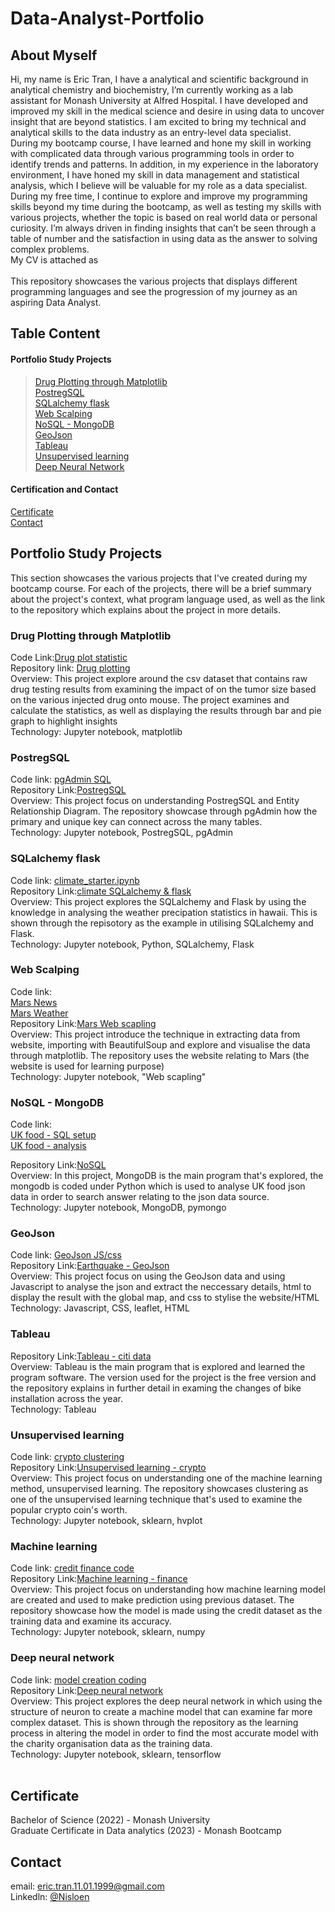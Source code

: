 # Data-Analyst-Portfolio
## About Myself
Hi, my name is Eric Tran, I have a analytical and scientific background in analytical chemistry and biochemistry, I’m currently working as a lab assistant for Monash University at Alfred Hospital. I have developed and improved my skill in the medical science and desire in using data to uncover insight that are beyond statistics. I am excited to bring my technical and analytical skills to the data industry as an entry-level data specialist. <br/>
During my bootcamp course, I have learned and hone my skill in working with complicated data through various programming tools in order to identify trends and patterns. In addition, in my experience in the laboratory environment, I have honed my skill in data management and statistical analysis, which I believe will be valuable for my role as a data specialist. <br/>
During my free time, I continue to explore and improve my programming skills beyond my time during the bootcamp, as well as testing my skills with various projects, whether the topic is based on real world data or personal curiosity. I’m always driven in finding insights that can’t be seen through a table of number and the satisfaction in using data as the answer to solving complex problems. <br/>
My CV is attached as []()<br/>
 <br/>
 This repository showcases the various projects that displays different programming languages and see the progression of my journey as an aspiring Data Analyst.<br/>
## Table Content
#### Portfolio Study Projects <br/>
   > [Drug Plotting through Matplotlib](https://github.com/Nisloen/Data-Analyst-Portfolio/blob/main/README.md#drug-plotting-through-matplotlib)<br/>
   > [PostregSQL](https://github.com/Nisloen/Data-Analyst-Portfolio/blob/main/README.md#postregsql)<br/>
   > [SQLalchemy flask](https://github.com/Nisloen/Data-Analyst-Portfolio/blob/main/README.md#sqlalchemy-flask)<br/>
   > [Web Scalping](https://github.com/Nisloen/Data-Analyst-Portfolio/blob/main/README.md#web-scalping)<br/>
   > [NoSQL - MongoDB](https://github.com/Nisloen/Data-Analyst-Portfolio/blob/main/README.md#nosql---mongodb)<br/>
   > [GeoJson](https://github.com/Nisloen/Data-Analyst-Portfolio/blob/main/README.md#geojson)<br/>
   > [Tableau](https://github.com/Nisloen/Data-Analyst-Portfolio/blob/main/README.md#tableau)<br/>
   > [Unsupervised learning](https://github.com/Nisloen/Data-Analyst-Portfolio/blob/main/README.md#unsupervised-learning)<br/>
   > [Deep Neural Network](https://github.com/Nisloen/Data-Analyst-Portfolio/blob/main/README.md#deep-neural-network)<br/>
   
#### Certification and Contact
[Certificate](https://github.com/Nisloen/Data-Analyst-Portfolio/blob/main/README.md#certificate)<br/>
[Contact](https://github.com/Nisloen/Data-Analyst-Portfolio/blob/main/README.md#contact)<br/>

## Portfolio Study Projects
This section showcases the various projects that I've created during my bootcamp course. For each of the projects, there will be a brief summary about the project's context, what program language used, as well as the link to the repository which explains
about the project in more details.

### Drug Plotting through Matplotlib
Code Link:[Drug plot statistic](https://github.com/Nisloen/Assignment-5-Drug-ploting/blob/main/Assignment_5_statistics_plot.ipynb) <br/>
Repository link: [Drug plotting](https://github.com/Nisloen/Assignment-5-Drug-ploting)<br/>
Overview: This project explore around the csv dataset that contains raw drug testing results from examining the impact of on the tumor size based on the various injected drug onto mouse. The project examines and calculate the statistics, as well as
 displaying the results through bar and pie graph to highlight insights<br/>
Technology: Jupyter notebook, matplotlib 
 <br/>
### PostregSQL
Code link: [pgAdmin SQL](https://github.com/Nisloen/Assignmant-9-PostregSQL/blob/main/WEEK_9_CHALLENGE.sql)<br/>
Repository Link:[PostregSQL](https://github.com/Nisloen/Assignmant-9-PostregSQL) <br/>
Overview: This project focus on understanding PostregSQL and Entity Relationship Diagram. The repository showcase through pgAdmin how the primary and unique key can connect across the many tables.<br/>
Technology: Jupyter notebook, PostregSQL, pgAdmin
 <br/>
### SQLalchemy flask
Code link: [climate_starter.ipynb](https://github.com/Nisloen/Assignment-10-SQLaclchemy_flask/blob/main/climate_starter.ipynb)<br/>
Repository Link:[climate SQLalchemy & flask](https://github.com/Nisloen/Assignmant-9-PostregSQL) <br/>
Overview: This project explores the SQLalchemy and Flask by using the knowledge in analysing the weather precipation statistics in hawaii. This is shown through the repisotory as the example in utilising SQLalchemy and Flask. <br/>
Technology: Jupyter notebook, Python, SQLalchemy, Flask
 <br/>
 ### Web Scalping
Code link: <br/>
[Mars News](https://github.com/Nisloen/Assignment-11-Web-Scalping/blob/main/part_1_mars_news.ipynb)<br/>
[Mars Weather](https://github.com/Nisloen/Assignment-11-Web-Scalping/blob/main/part_2_mars_weather.ipynb)<br/>
Repository Link:[Mars Web scapling](https://github.com/Nisloen/Assignment-11-Web-Scalping) <br/>
Overview: This project introduce the technique in extracting data from website, importing with BeautifulSoup and explore and visualise the data through matplotlib. The repository uses the website relating to Mars (the website
is used for learning purpose)<br/>
Technology: Jupyter notebook, "Web scapling"
 <br/>
 ### NoSQL - MongoDB
Code link: <br/>
[UK food - SQL setup](https://github.com/Nisloen/Assignment-12-NoSQL/blob/main/NoSQL_setup_starter.ipynb)<br/>
[UK food - analysis](https://github.com/Nisloen/Assignment-12-NoSQL/blob/main/NoSQL_analysis_starter.ipynb)<br/>

Repository Link:[NoSQL](https://github.com/Nisloen/Assignment-12-NoSQL) <br/>
Overview: In this project, MongoDB is the main program that's explored, the mongodb is coded under Python which is used to analyse UK food json data in order to search answer relating to the json data source. <br/>
Technology: Jupyter notebook, MongoDB, pymongo
<br/>

 ### GeoJson
Code link: [GeoJson JS/css](https://github.com/Nisloen/Assignment-15-GeoJson/tree/main/static)<br/>
Repository Link:[Earthquake - GeoJson](https://github.com/Nisloen/Assignment-15-GeoJson) <br/>
Overview: This project focus on using the GeoJson data and using Javascript to analyse the json and extract the neccessary details, html to display the result with the global map, and css to stylise the website/HTML<br/>
Technology: Javascript, CSS, leaflet, HTML
 <br/>
 
 ### Tableau
Repository Link:[Tableau - citi data](https://github.com/Nisloen/Assignment-18-Tableau) <br/>
Overview: Tableau is the main program that is explored and learned the program software. The version used for the project is the free version and the repository explains in further detail in examing the changes of bike installation across the year.<br/>
Technology: Tableau
 <br/>
 
 ### Unsupervised learning
Code link: [crypto clustering](https://github.com/Nisloen/Assignment-19-Unsupervised-Learning/blob/main/Crypto_Clustering.ipynb)<br/>
Repository Link:[Unsupervised learning - crypto](https://github.com/Nisloen/Assignment-19-Unsupervised-Learning) <br/>
Overview: This project focus on understanding one of the machine learning method, unsupervised learning. The repository showcases clustering as one of the unsupervised learning technique that's used to examine the popular crypto coin's worth.<br/>
Technology: Jupyter notebook, sklearn, hvplot
 <br/>
 
 ### Machine learning
Code link: [credit finance code](https://github.com/Nisloen/Assignment-20-Machine-Learning/blob/main/credit_risk_classification.ipynb)<br/>
Repository Link:[Machine learning - finance](https://github.com/Nisloen/Assignment-20-Machine-Learning) <br/>
Overview: This project focus on understanding how machine learning model are created and used to make prediction using previous dataset. The repository showcase how the model is made using the credit dataset as the training data and examine its accuracy.<br/>
Technology: Jupyter notebook, sklearn, numpy
 <br/>
 
 ### Deep neural network
Code link: [model creation coding](https://github.com/Nisloen/Assignment-21-Deep-Neural-Network/blob/main/Starter_Code.ipynb)<br/>
Repository Link:[Deep neural network](https://github.com/Nisloen/Assignment-21-Deep-Neural-Network) <br/>
Overview: This project explores the deep neural network in which using the structure of neuron to create a machine model that can examine far more complex dataset. This is shown through the repository as the learning process in 
altering the model in order to find the most accurate model with the charity organisation data as the training data.<br/>
Technology: Jupyter notebook, sklearn, tensorflow <br/>
 <br/>
 
## Certificate
Bachelor of Science (2022) - Monash University <br/>
Graduate Certificate in Data analytics (2023) - Monash Bootcamp <br/>

## Contact
email: eric.tran.11.01.1999@gmail.com <br/>
Linkedln: [@Nisloen](https://www.linkedin.com/in/eric-tran-b8a979258/)
